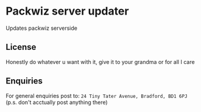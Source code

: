 # Packwiz server updater

Updates packwiz serverside

## License

Honestly do whatever u want with it, give it to your grandma or for all I care

## Enquiries

For general enquiries post to: `24 Tiny Tater Avenue, Bradford, BD1 6PJ`
(p.s. don't acctually post anything there)
